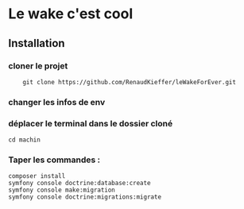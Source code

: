 # Le wake c'est cool

## Installation


### cloner le projet

```
    git clone https://github.com/RenaudKieffer/leWakeForEver.git
```

### changer les infos de env

### déplacer le terminal dans le dossier cloné

```
cd machin
```

### Taper les commandes :

```
composer install
symfony console doctrine:database:create
symfony console make:migration
symfony console doctrine:migrations:migrate
```
